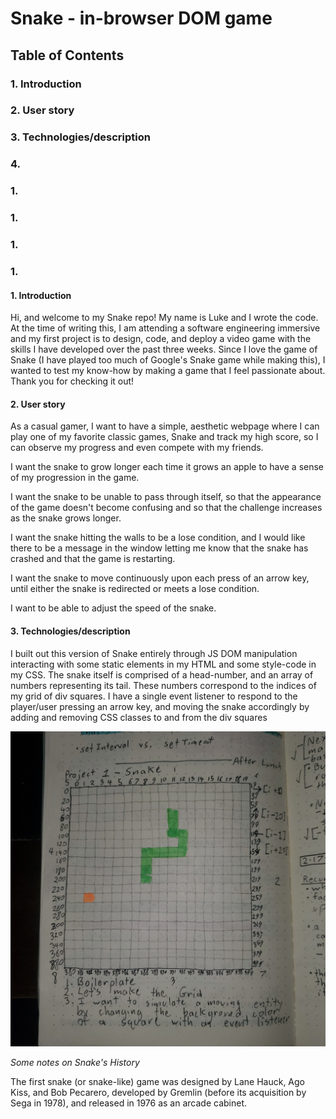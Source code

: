 # Snake - in-browser DOM game

## Table of Contents
### 1. Introduction
### 2. User story
### 3. Technologies/description
### 4.
### 1.
### 1.
### 1.
### 1.

#### 1. Introduction
Hi, and welcome to my Snake repo! My name is Luke and I wrote the code. At the time of writing this, I am attending a software engineering immersive and my first project is to design, code, and deploy a video game with the skills I have developed over the past three weeks. Since I love the game of Snake (I have played too much of Google's Snake game while making this), I wanted to test my know-how by making a game that I feel passionate about. Thank you for checking it out!

#### 2. User story
As a casual gamer, I want to have a simple, aesthetic webpage where I can play one of my favorite classic games, Snake and track my high score, so I can observe my progress and even compete with my friends.

I want the snake to grow longer each time it grows an apple to have a sense of my progression in the game.

I want the snake to be unable to pass through itself, so that the appearance of the game doesn't become confusing and so that the challenge increases as the snake grows longer.

I want the snake hitting the walls to be a lose condition, and I would like there to be a message in the window letting me know that the snake has crashed and that the game is restarting.

I want the snake to move continuously upon each press of an arrow key, until either the snake is redirected or meets a lose condition.

I want to be able to adjust the speed of the snake.

#### 3. Technologies/description
I built out this version of Snake entirely through JS DOM manipulation interacting with some static elements in my HTML and some style-code in my CSS. The snake itself is comprised of a head-number, and an array of numbers representing its tail. These numbers correspond to the indices of my grid of div squares. I have a single event listener to respond to the player/user pressing an arrow key, and moving the snake accordingly by adding and removing CSS classes to and from the div squares

![First sketch of Snake](firstsketchofsnake.jpg)

*Some notes on Snake's History*

The first snake (or snake-like) game was designed by Lane Hauck, Ago Kiss, and Bob Pecarero, developed by Gremlin (before its acquisition by Sega in 1978), and released in 1976 as an arcade cabinet.